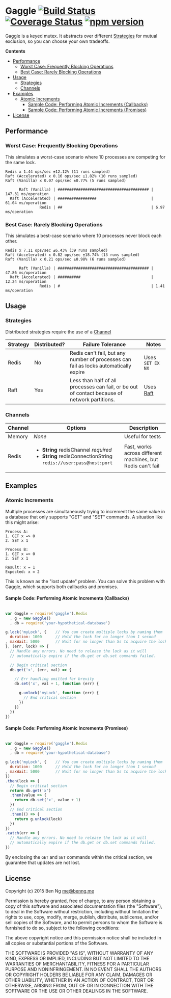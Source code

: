 # Gaggle [![Build Status](https://img.shields.io/circleci/project/ben-ng/gaggle.svg)](https://circleci.com/gh/ben-ng/gaggle/tree/master) [![Coverage Status](https://img.shields.io/coveralls/ben-ng/gaggle/master.svg)](https://coveralls.io/github/ben-ng/gaggle?branch=master) [![npm version](https://img.shields.io/npm/v/gaggle.svg)](https://www.npmjs.com/package/gaggle)

Gaggle is a keyed mutex. It abstracts over different [Strategies](#strategies) for mutual exclusion, so you can choose your own tradeoffs.

<!-- START doctoc generated TOC please keep comment here to allow auto update -->
<!-- DON'T EDIT THIS SECTION, INSTEAD RE-RUN doctoc TO UPDATE -->
**Contents**

- [Performance](#performance)
  - [Worst Case: Frequently Blocking Operations](#worst-case-frequently-blocking-operations)
  - [Best Case: Rarely Blocking Operations](#best-case-rarely-blocking-operations)
- [Usage](#usage)
  - [Strategies](#strategies)
  - [Channels](#channels)
- [Examples](#examples)
  - [Atomic Increments](#atomic-increments)
    - [Sample Code: Performing Atomic Increments (Callbacks)](#sample-code-performing-atomic-increments-callbacks)
    - [Sample Code: Performing Atomic Increments (Promises)](#sample-code-performing-atomic-increments-promises)
- [License](#license)

<!-- END doctoc generated TOC please keep comment here to allow auto update -->

## Performance

### Worst Case: Frequently Blocking Operations

This simulates a worst-case scenario where 10 processes are competing for the same lock.

```
Redis x 1.44 ops/sec ±12.12% (11 runs sampled)
Raft (Accelerated) x 0.16 ops/sec ±1.82% (10 runs sampled)
Raft (Vanilla) x 0.07 ops/sec ±0.77% (5 runs sampled)

      Raft (Vanilla) | ######################################## | 147.31 ms/operation
  Raft (Accelerated) | #################                        | 61.04 ms/operation
               Redis | ##                                       | 6.97 ms/operation
```

### Best Case: Rarely Blocking Operations

This simulates a best-case scenario where 10 processes never block each other.

```
Redis x 7.11 ops/sec ±6.43% (39 runs sampled)
Raft (Accelerated) x 0.82 ops/sec ±18.74% (13 runs sampled)
Raft (Vanilla) x 0.21 ops/sec ±0.98% (6 runs sampled)

      Raft (Vanilla) | ######################################## | 47.86 ms/operation
  Raft (Accelerated) | ##########                               | 12.24 ms/operation
               Redis | #                                        | 1.41 ms/operation
```

## Usage

### Strategies

Distributed strategies require the use of a [Channel](#channels)

Strategy  | Distributed? | Failure Tolerance                                                                                       | Notes
--------- | ------------ | ------------------------------------------------------------------------------------------------------- | ----------------
Redis     | No           | Redis can't fail, but any number of processes can fail as locks automatically expire                    | Uses `SET EX NX`
Raft      | Yes          | Less than half of all processes can fail, or be out of contact because of network partitions.           | Uses [Raft](http://raft.github.io)

### Channels

Channel | Options                                                                                                                     | Description
------- | --------------------------------------------------------------------------------------------------------------------------- | -----------
Memory  | *None*                                                                                                                      | Useful for tests
Redis   | <ul><li>**String** redisChannel *required*</li><li>**String** redisConnectionString `redis://user:pass@host:port`</li></ul> | Fast, works across different machines, but Redis can't fail

## Examples

### Atomic Increments

Multiple processes are simultaneously trying to increment the same value in a database that only supports "GET" and "SET" commands. A situation like this might arise:

```
Process A:
1. GET x => 0
2. SET x 1

Process B:
1. GET x => 0
2. SET x 1

Result: x = 1
Expected: x = 2
```

This is known as the "lost update" problem. You can solve this problem with Gaggle, which supports both callbacks and promises.

#### Sample Code: Performing Atomic Increments (Callbacks)

```js

var Gaggle = require('gaggle').Redis
  , g = new Gaggle()
  , db = require('your-hypothetical-database')

g.lock('myLock', {    // You can create multiple locks by naming them
  duration: 1000      // Hold the lock for no longer than 1 second
, maxWait: 5000       // Wait for no longer than 5s to acquire the lock
}, (err, lock) => {
  // Handle any errors. No need to release the lock as it will
  // automatically expire if the db.get or db.set commands failed.

  // Begin critical section
  db.get('x', (err, val) => {

    // Err handling omitted for brevity
    db.set('x', val + 1, function (err) {

      g.unlock('myLock', function (err) {
        // End critical section
      })
    })
  })
})

```

#### Sample Code: Performing Atomic Increments (Promises)

```js

var Gaggle = require('gaggle').Redis
  , g = new Gaggle()
  , db = require('your-hypothetical-database')

g.lock('myLock', {    // You can create multiple locks by naming them
  duration: 1000      // Hold the lock for no longer than 1 second
, maxWait: 5000       // Wait for no longer than 5s to acquire the lock
})
.then(lock => {
  // Begin critical section
  return db.get('x')
  .then(value => {
    return db.set('x', value + 1)
  })
  // End critical section
  .then(() => {
    return g.unlock(lock)
  })
})
.catch(err => {
  // Handle any errors. No need to release the lock as it will
  // automatically expire if the db.get or db.set commands failed.
})

```

By enclosing the `GET` and `SET` commands within the critical section, we guarantee that updates are not lost.

## License

Copyright (c) 2015 Ben Ng <me@benng.me>

Permission is hereby granted, free of charge, to any person obtaining a copy of this software and associated documentation files (the "Software"), to deal in the Software without restriction, including without limitation the rights to use, copy, modify, merge, publish, distribute, sublicense, and/or sell copies of the Software, and to permit persons to whom the Software is furnished to do so, subject to the following conditions:

The above copyright notice and this permission notice shall be included in all copies or substantial portions of the Software.

THE SOFTWARE IS PROVIDED "AS IS", WITHOUT WARRANTY OF ANY KIND, EXPRESS OR IMPLIED, INCLUDING BUT NOT LIMITED TO THE WARRANTIES OF MERCHANTABILITY, FITNESS FOR A PARTICULAR PURPOSE AND NONINFRINGEMENT. IN NO EVENT SHALL THE AUTHORS OR COPYRIGHT HOLDERS BE LIABLE FOR ANY CLAIM, DAMAGES OR OTHER LIABILITY, WHETHER IN AN ACTION OF CONTRACT, TORT OR OTHERWISE, ARISING FROM, OUT OF OR IN CONNECTION WITH THE SOFTWARE OR THE USE OR OTHER DEALINGS IN THE SOFTWARE.
